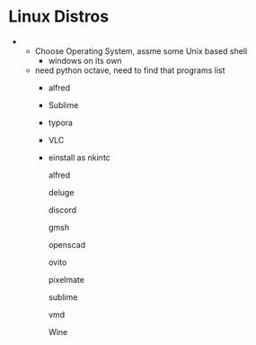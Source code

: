 # Linux Distros



* * Choose Operating System, assme some Unix based shell
    * windows on its own
  * need python octave, need to find that programs list
    * alfred
    * Sublime
    * typora
    * VLC
    * einstall as nkintc

      alfred

      deluge

      discord

      gmsh

      openscad

      ovito

      pixelmate

      sublime

      vmd

      Wine

